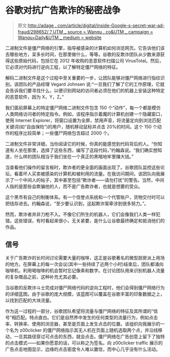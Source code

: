 # 谷歌对抗广告欺诈的秘密战争

> 原文:[http://adage . com/article/digital/inside-Google-s-secret-war-ad-fraud/298652/？UTM _ source = Wanqu . co&UTM _ campaign = Wanqu+Daily&UTM _ medium = website](http://adage.com/article/digital/inside-google-s-secret-war-ad-fraud/298652/?utm_source=wanqu.co&utm_campaign=Wanqu+Daily&utm_medium=website)

二进制文件是僵尸网络的引擎，指导被感染的计算机如何浏览网页。它告诉他们该去哪些地方，呆多长时间，在那里做什么，等等。谷歌的反欺诈团队从少数来源获得这些原始代码，包括它在 2012 年收购的恶意软件扫描公司 VirusTotal。然后，它必须对代码进行逆向工程，以了解特定僵尸网络的特征。

解码二进制文件是这个过程中至关重要的一步，让团队能够对僵尸网络进行指纹识别。该团队的产品经理 Vegard Johnsen 说:“一旦我们了解了它的工作原理，它就会告诉我们要寻找什么，以便识别网站的访问者必须在他们的机器上安装这种特定的恶意软件，因为 X，Y，Z。”

我们面前屏幕上的特定僵尸网络二进制文件包含 150 个“动作”，每一个都是模仿人类网络访问者的特定指令。例如，该程序指示着魔的计算机创建一个隐藏窗口，使用 Internet Explorer，将窗口设置为全屏，禁用声音，将流量定向到浏览匹配关键词(如“自由保险”)的用户，随机移动鼠标并点击 20%的时间。这个 150 个动作的程序比较简单；一些僵尸网络包含超过 2000 个。

二进制文件非常详细，当你阅读它的时候，你真的能感觉到代码背后的人。“你知道有人坐在那里，选择了这些东西，编写了这段代码，”约翰森说。“我们确实想知道，什么样的团队相当于我们坐在一个真正的黑暗地牢里赚大钱。”

当查看他们操作的留言板时，欺诈者的更全面的画面出现了。谷歌团队监控这些论坛，看着坏人买卖被感染的计算机和被利用的流量。在我访问期间，该团队向我展示了一个中间人的帖子，其中甚至包括“欺诈者——请勿打扰”的警告。当然，中间人指的是那些会欺骗他的人，而不是广告欺诈者，也就是想要的受众。

这个黑市有自己的制衡体系。有一个信誉点系统和一个代管账户，货物交付时可以把钱存进去。约翰森说，“至少要认识到，这起欺诈案牵涉到很多努力。”。

然而，欺诈者并非刀枪不入。不像它们所生的机器人，它们会像我们人类一样犯错。这些错误，有时看起来很小，无关紧要，是什么让谷歌最终确定和抵消他们的作品。

## 信号

关于广告欺诈的长时间讨论需要大量的咖啡，这正是谷歌著名的微型厨房派上用场的地方。在屏幕上的每一次会议(其中一些持续了近两个小时)结束后，团队都涌向咖啡机，利用喝咖啡的机会暂时忘记像素和数字。在讨论团队用来识别机器人流量的复杂赠品之前，这种补充尤其必要。

当谷歌的反欺诈斗士完成对僵尸网络代码的逆向工程时，他们会得到僵尸网络行为的详细蓝图。由于谷歌的庞大规模，该蓝图可以覆盖在谷歌丰富的印象数据之上，以找到匹配的大块流量。

作为这一过程的一部分，谷歌团队希望将流量与僵尸网络的特征及其所谓的“信号”相匹配。特点直白。它们是自然界中发生的任何类型的流量行为，例如点击率、转换率、使用的浏览器，甚至是页面上发生点击的位置。该组织向我展示的一个名为 z00clicker 的僵尸网络指示其无人机在页面上随机选取两个点，并沿线移动，一旦其路径穿过可点击的东西，就会点击。僵尸网络在广告创意上留下了独特的点击模式——如果你愿意的话，可以称之为签名。向 z00clicker traffic 展示的广告点击地图显示，边缘的点击密度令人难以置信，而中心几乎没有什么活动。